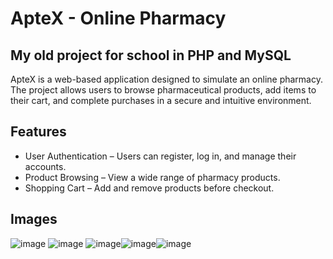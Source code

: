 # ApteX - Online Pharmacy
## My old project for school in PHP and MySQL
ApteX is a web-based application designed to simulate an online pharmacy. The project allows users to browse pharmaceutical products, add items to their cart, and complete purchases in a secure and intuitive environment.

## Features
* User Authentication – Users can register, log in, and manage their accounts.
* Product Browsing – View a wide range of pharmacy products.
* Shopping Cart – Add and remove products before checkout.

## Images
![image](https://github.com/user-attachments/assets/04c73fee-a49b-4f72-96cc-390383c38e60)
![image](https://github.com/user-attachments/assets/d9f5d669-6377-41d9-9812-a40c84ee54f7)
![image](https://github.com/user-attachments/assets/acee6098-8ebb-4606-89a1-821e9396c13e)![image](https://github.com/user-attachments/assets/72c88237-88b8-42a1-9852-51d95dd23a5b)![image](https://github.com/user-attachments/assets/1c7d3d55-36f3-4f27-b4f6-6e4ac252e594)



